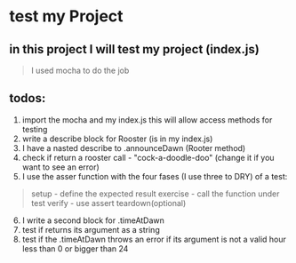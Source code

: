 # test my Project
## in this project I will test my project (index.js)
> I used mocha to do the job

## todos:
1. import the mocha and my index.js this will allow access methods for testing
2. write a describe block for Rooster (is in my index.js)
3. I have a nasted describe to .announceDawn (Rooter method)
4. check if return a rooster call - "cock-a-doodle-doo" (change it if you want to see an error)
5. I use the asser function with the four fases (I use three to DRY) of a test:
>setup - define the expected result
>exercise - call the function under test
>verify - use assert
>teardown(optional)
6. I write a second block for .timeAtDawn
7. test if returns its argument as a string
8. test if the .timeAtDawn throws an error if its argument is not a valid hour less than 0 or bigger than 24

